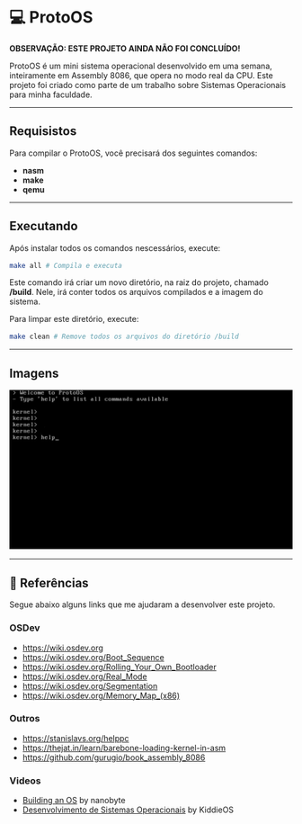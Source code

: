 # :computer: ProtoOS

**OBSERVAÇÃO: ESTE PROJETO AINDA NÃO FOI CONCLUÍDO!**

ProtoOS é um mini sistema operacional desenvolvido em uma semana, inteiramente em Assembly 8086, que opera no modo real da CPU. Este projeto foi criado como parte de um trabalho sobre Sistemas Operacionais para minha faculdade.

---

## Requisistos

Para compilar o ProtoOS, você precisará dos seguintes comandos:

* **nasm**
* **make**
* **qemu**

---

## Executando

Após instalar todos os comandos nescessários, execute:

```sh
make all # Compila e executa
```

Este comando irá criar um novo diretório, na raiz do projeto, chamado **/build**. Nele, irá conter todos os arquivos compilados e a imagem do sistema.

Para limpar este diretório, execute:
```sh
make clean # Remove todos os arquivos do diretório /build
```

---

## Imagens

<img src="./images/1.png" alt="Imagem do kernel">

---

## :bookmark: Referências

Segue abaixo alguns links que me ajudaram a desenvolver este projeto.

### OSDev

* https://wiki.osdev.org
* https://wiki.osdev.org/Boot_Sequence
* https://wiki.osdev.org/Rolling_Your_Own_Bootloader
* https://wiki.osdev.org/Real_Mode
* https://wiki.osdev.org/Segmentation
* https://wiki.osdev.org/Memory_Map_(x86)

### Outros

* https://stanislavs.org/helppc
* https://thejat.in/learn/barebone-loading-kernel-in-asm
* https://github.com/gurugio/book_assembly_8086


### Videos

* [Building an OS](https://www.youtube.com/playlist?list=PLFjM7v6KGMpiH2G-kT781ByCNC_0pKpPN) by nanobyte
* [Desenvolvimento de Sistemas Operacionais](https://www.youtube.com/playlist?list=PLsoiO2Be-2z8BfsSkspJfDiuKeC9-LSca) by KiddieOS